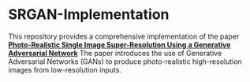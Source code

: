 # SRGAN-Implementation
This repository provides a comprehensive implementation of the paper **[Photo-Realistic Single Image Super-Resolution Using a Generative Adversarial Network](https://arxiv.org/pdf/1609.04802)** The paper introduces the use of Generative Adversarial Networks (GANs) to produce photo-realistic high-resolution images from low-resolution inputs.
